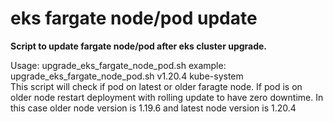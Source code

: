 # eks fargate node/pod update
**Script to update fargate node/pod after eks cluster upgrade.**

Usage: upgrade_eks_fargate_node_pod.sh <latest kubernetes vesion> <eks namespace>
example: upgrade_eks_fargate_node_pod.sh v1.20.4 kube-system  
  This script will check if pod on latest or older faragte node. If pod is on older node restart deployment with rolling update to have zero downtime.
  In this case older node version is 1.19.6 and latest node version is 1.20.4
